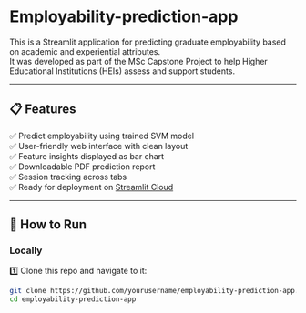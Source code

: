 # Employability-prediction-app

This is a Streamlit application for predicting graduate employability based on academic and experiential attributes.  
It was developed as part of the MSc Capstone Project to help Higher Educational Institutions (HEIs) assess and support students.

---

## 📋 Features
✅ Predict employability using trained SVM model  
✅ User-friendly web interface with clean layout  
✅ Feature insights displayed as bar chart  
✅ Downloadable PDF prediction report  
✅ Session tracking across tabs  
✅ Ready for deployment on [Streamlit Cloud](https://streamlit.io/cloud)

---

## 🚀 How to Run
### Locally
1️⃣ Clone this repo and navigate to it:
```bash
git clone https://github.com/yourusername/employability-prediction-app.git
cd employability-prediction-app
